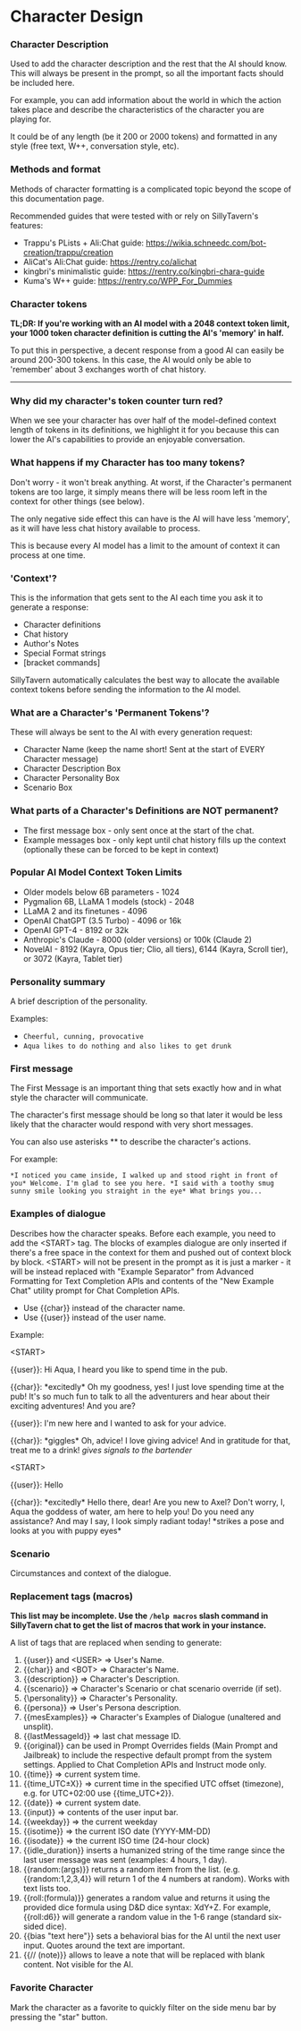 # Character Design

### Character Description

Used to add the character description and the rest that the AI should know. This will always be present in the prompt, so all the important facts should be included here.

For example, you can add information about the world in which the action takes place and describe the characteristics of the character you are playing for.

It could be of any length (be it 200 or 2000 tokens) and formatted in any style (free text, W++, conversation style, etc).

### Methods and format

Methods of character formatting is a complicated topic beyond the scope of this documentation page.

Recommended guides that were tested with or rely on SillyTavern's features:

* Trappu's PLists + Ali:Chat guide: https://wikia.schneedc.com/bot-creation/trappu/creation
* AliCat's Ali:Chat guide: https://rentry.co/alichat
* kingbri's minimalistic guide: https://rentry.co/kingbri-chara-guide
* Kuma's W++ guide: https://rentry.co/WPP_For_Dummies

### Character tokens

**TL;DR: If you're working with an AI model with a 2048 context token limit, your 1000 token character definition is cutting the AI's 'memory' in half.**

To put this in perspective, a decent response from a good AI can easily be around 200-300 tokens. In this case, the AI would only be able to 'remember' about 3 exchanges worth of chat history.

***

### Why did my character's token counter turn red?

When we see your character has over half of the model-defined context length of tokens in its definitions, we highlight it for you because this can lower the AI's capabilities to provide an enjoyable conversation.

### What happens if my Character has too many tokens?

Don't worry - it won't break anything. At worst, if the Character's permanent tokens are too large, it simply means there will be less room left in the context for other things (see below).

The only negative side effect this can have is the AI will have less 'memory', as it will have less chat history available to process.

This is because every AI model has a limit to the amount of context it can process at one time.

### 'Context'?

This is the information that gets sent to the AI each time you ask it to generate a response:

* Character definitions
* Chat history
* Author's Notes
* Special Format strings
* [bracket commands]

SillyTavern automatically calculates the best way to allocate the available context tokens before sending the information to the AI model.

### What are a Character's 'Permanent Tokens'?

These will always be sent to the AI with every generation request:

* Character Name (keep the name short! Sent at the start of EVERY Character message)
* Character Description Box
* Character Personality Box
* Scenario Box

### What parts of a Character's Definitions are NOT permanent?

* The first message box - only sent once at the start of the chat.
* Example messages box - only kept until chat history fills up the context (optionally these can be forced to be kept in context)

### Popular AI Model Context Token Limits

* Older models below 6B parameters - 1024
* Pygmalion 6B, LLaMA 1 models (stock) - 2048
* LLaMA 2 and its finetunes - 4096
* OpenAI ChatGPT (3.5 Turbo) - 4096 or 16k
* OpenAI GPT-4 - 8192 or 32k
* Anthropic's Claude - 8000 (older versions) or 100k (Claude 2)
* NovelAI - 8192 (Kayra, Opus tier; Clio, all tiers), 6144 (Kayra, Scroll tier), or 3072 (Kayra, Tablet tier)

### Personality summary

A brief description of the personality.

Examples:

* `Cheerful, cunning, provocative`
* `Aqua likes to do nothing and also likes to get drunk`

### First message

The First Message is an important thing that sets exactly how and in what style the character will communicate.

The character's first message should be long so that later it would be less likely that the character would respond with very short messages.

You can also use asterisks ** to describe the character's actions.

For example:

`*I noticed you came inside, I walked up and stood right in front of you* Welcome. I'm glad to see you here. *I said with a toothy smug sunny smile looking you straight in the eye* What brings you...`

### Examples of dialogue

Describes how the character speaks. Before each example, you need to add the \<START\> tag. The blocks of examples dialogue are only inserted if there's a free space in the context for them and pushed out of context block by block. \<START\> will not be present in the prompt as it is just a marker - it will be instead replaced with "Example Separator" from Advanced Formatting for Text Completion APIs and contents of the "New Example Chat" utility prompt for Chat Completion APIs.

* Use \{\{char\}\} instead of the character name.
* Use \{\{user\}\} instead of the user name.

Example:

\<START\>

\{\{user\}\}: Hi Aqua, I heard you like to spend time in the pub.

\{\{char\}\}: \*excitedly\* Oh my goodness, yes! I just love spending time at the pub! It's so much fun to talk to all the adventurers and hear about their exciting adventures! And you are?

\{\{user\}\}: I'm new here and I wanted to ask for your advice.

\{\{char\}\}: \*giggles\* Oh, advice! I love giving advice! And in gratitude for that, treat me to a drink! *gives signals to the bartender*

\<START\>

\{\{user\}\}: Hello

\{\{char\}\}: \*excitedly\* Hello there, dear! Are you new to Axel? Don't worry, I, Aqua the goddess of water, am here to help you! Do you need any assistance? And may I say, I look simply radiant today! \*strikes a pose and looks at you with puppy eyes\*

### Scenario

Circumstances and context of the dialogue.

### Replacement tags (macros)

**This list may be incomplete. Use the `/help macros` slash command in SillyTavern chat to get the list of macros that work in your instance.**

A list of tags that are replaced when sending to generate:

1. \{\{user\}\} and \<USER\> => User's Name.
2. \{\{char\}\} and \<BOT\> => Character's Name.
3. \{\{description\}\} => Character's Description.
4. \{\{scenario\}\} => Character's Scenario or chat scenario override (if set).
5. \{\personality\}\} => Character's Personality.
6. \{\{persona\}\} => User's Persona description.
7. \{\{mesExamples\}\} => Character's Examples of Dialogue (unaltered and unsplit).
8. \{\{lastMessageId\}\} => last chat message ID.
9. \{\{original\}\} can be used in Prompt Overrides fields (Main Prompt and Jailbreak) to include the respective default prompt from the system settings. Applied to Chat Completion APIs and Instruct mode only.
10. \{\{time\}\} => current system time.
11. \{\{time_UTC±X\}\} => current time in the specified UTC offset (timezone), e.g. for UTC+02:00 use \{\{time_UTC\+2\}\}.
12. \{\{date\}\} => current system date.
13. \{\{input\}\} => contents of the user input bar.
14. \{\{weekday\}\} => the current weekday
15. \{\{isotime\}\} => the current ISO date (YYYY-MM-DD)
16. \{\{isodate\}\} => the current ISO time (24-hour clock)
17. \{\{idle_duration\}\} inserts a humanized string of the time range since the last user message was sent (examples: 4 hours, 1 day).
18. \{\{random:(args)\}\} returns a random item from the list. (e.g. \{\{random:1,2,3,4\}\} will return 1 of the 4 numbers at random). Works with text lists too.
19. \{\{roll:(formula)\}\} generates a random value and returns it using the provided dice formula using D&D dice syntax: XdY+Z. For example, \{\{roll:d6\}\} will generate a random value in the 1-6 range (standard six-sided dice).
20. \{\{bias "text here"\}\} sets a behavioral bias for the AI until the next user input. Quotes around the text are important.
21. \{\{// (note)\}\} allows to leave a note that will be replaced with blank content. Not visible for the AI.

### Favorite Character

Mark the character as a favorite to quickly filter on the side menu bar by pressing the "star" button.
